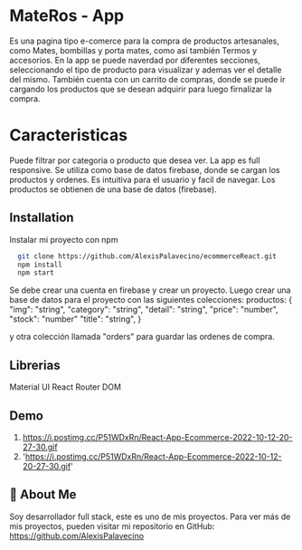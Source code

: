 
# MateRos - App

Es una pagina tipo e-comerce para la compra de productos artesanales, como Mates, bombillas y porta mates, como así también Termos y accesorios.
En la app se puede naverdad por diferentes secciones, seleccionando el tipo de producto para visualizar y ademas ver el detalle del mismo.
También cuenta con un carrito de compras, donde se puede ir cargando los productos que se desean adquirir para luego firnalizar la compra.

# Caracteristicas
Puede filtrar por categoria o producto que desea ver.
La app es full responsive.
Se utiliza como base de datos firebase, donde se cargan los productos y ordenes.
Es intuitiva para el usuario y facil de navegar.
Los productos se obtienen de una base de datos (firebase).



## Installation

Instalar mi proyecto con npm

```bash
  git clone https://github.com/AlexisPalavecino/ecommerceReact.git
  npm install
  npm start
```
Se debe crear una cuenta en firebase y crear un proyecto.
Luego crear una base de datos para el proyecto con las siguientes colecciones:
productos:
{
   "img": "string",
   "category": "string",
   "detail": "string",
   "price": "number",
   "stock": "number"
   "title": "string",
}

y otra colección llamada "orders"  para guardar las ordenes de compra.

## Librerias
Material UI
React Router DOM


## Demo
1) https://i.postimg.cc/P51WDxRn/React-App-Ecommerce-2022-10-12-20-27-30.gif
2) 'https://i.postimg.cc/P51WDxRn/React-App-Ecommerce-2022-10-12-20-27-30.gif'




## 🚀 About Me
Soy  desarrollador full stack, este es uno de mis proyectos.
Para ver más de mis proyectos, pueden visitar mi repositorio en GitHub:
https://github.com/AlexisPalavecino

